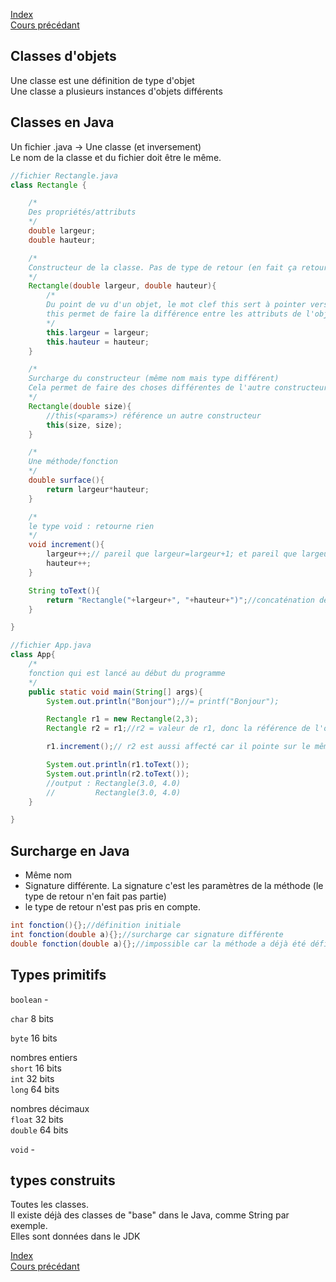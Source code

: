 [Index](./index.md)  
[Cours précédant](./cours_1.md)

## Classes d'objets
Une classe est une définition de type d'objet  
Une classe a plusieurs instances d'objets différents

## Classes en Java
Un fichier .java -> Une classe (et inversement)  
Le nom de la classe et du fichier doit être le même.
```java
//fichier Rectangle.java
class Rectangle {

	/*
	Des propriétés/attributs
	*/
	double largeur;
	double hauteur;

	/*
	Constructeur de la classe. Pas de type de retour (en fait ça retourne une référence de l'objet en mémoire)
	*/
	Rectangle(double largeur, double hauteur){
		/*
		Du point de vu d'un objet, le mot clef this sert à pointer vers soi-même donc this.largeur est ma largeur. largeur sans this pointe vers le paramètre de la fonction.
		this permet de faire la différence entre les attributs de l'objet et les paramètres de la méthode/constructeur si ils ont les mêmes noms.
		*/
		this.largeur = largeur;
		this.hauteur = hauteur;
	}

	/*
	Surcharge du constructeur (même nom mais type différent)
	Cela permet de faire des choses différentes de l'autre constructeur
	*/
	Rectangle(double size){
		//this(<params>) référence un autre constructeur
		this(size, size);
	}

	/*
	Une méthode/fonction
	*/
	double surface(){
		return largeur*hauteur;
	}

	/*
	le type void : retourne rien
	*/
	void increment(){
		largeur++;// pareil que largeur=largeur+1; et pareil que largeur+=1;
		hauteur++;
	}

	String toText(){
		return "Rectangle("+largeur+", "+hauteur+")";//concaténation de string et double avec les +
	}

}
```

```java
//fichier App.java
class App{
	/*
	fonction qui est lancé au début du programme
	*/
	public static void main(String[] args){
		System.out.println("Bonjour");//= printf("Bonjour");

		Rectangle r1 = new Rectangle(2,3);
		Rectangle r2 = r1;//r2 = valeur de r1, donc la référence de l'objet r1

		r1.increment();// r2 est aussi affecté car il pointe sur le même objet que r1

		System.out.println(r1.toText());
		System.out.println(r2.toText());
		//output : Rectangle(3.0, 4.0)
		//         Rectangle(3.0, 4.0)
	}

}
```

## Surcharge en Java
- Même nom
- Signature différente. La signature c'est les paramètres de la méthode (le type de retour n'en fait pas partie)
- le type de retour n'est pas pris en compte.

```java
int fonction(){};//définition initiale
int fonction(double a){};//surcharge car signature différente
double fonction(double a){};//impossible car la méthode a déjà été défini avant. Le type de retour n'est pas pris en compte
```

## Types primitifs
`boolean` -

`char` 8 bits

`byte` 16 bits

nombres entiers  
`short` 16 bits  
`int` 32 bits  
`long` 64 bits  

nombres décimaux  
`float` 32 bits  
`double` 64 bits

`void` -

## types construits
Toutes les classes.  
Il existe déjà des classes de "base" dans le Java, comme String par exemple.  
Elles sont données dans le JDK

[Index](./index.md)  
[Cours précédant](./cours_1.md)
